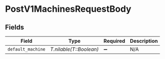 # PostV1MachinesRequestBody


## Fields

| Field                   | Type                    | Required                | Description             |
| ----------------------- | ----------------------- | ----------------------- | ----------------------- |
| `default_machine`       | *T.nilable(T::Boolean)* | :heavy_minus_sign:      | N/A                     |